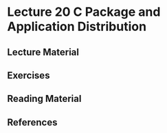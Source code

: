 # Lecture 20 C Package and Application Distribution

## Lecture Material

## Exercises

## Reading Material

## References
